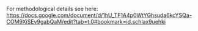 For methodological details see here: https://docs.google.com/document/d/1hU_TF1A4p0WtYGhsuda6kcYSQa-COM9XiSEv9gabQaM/edit?tab=t.0#bookmark=id.schlax9uehki

